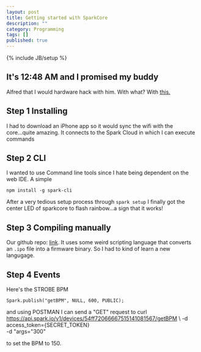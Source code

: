 ```yaml
---
layout: post
title: Getting started with SparkCore
description: ""
category: Programming
tags: []
published: true
---
```


{% include JB/setup %}

## It's 12:48 AM and I promised my buddy

Alfred that I would hardware hack with him. With what?
With [this.](http://spark.io)

## Step 1 Installing
I had to download an iPhone app so it would sync the wifi with the core...quite amazing. It connects to the Spark Cloud in which I can execute commands

## Step 2 CLI
I wanted to use Command line tools since I hate being dependent on the web IDE.
A simple
	
    npm install -g spark-cli
    
After a very tedious setup process through `spark setup` I finally got the center LED of sparkcore to flash rainbow...a sign that it works!

## Step 3 Compiling manually

Our github repo: [link](https://github.com/wilzh40/StrobeSpark).
It uses some weird scripting language that converts an `.ipo` file into a firmware binary. So I had to kind of learn a new langugage.

## Step 4 Events
Here's the STROBE BPM

    Spark.publish("getBPM", NULL, 600, PUBLIC);

and using POSTMAN I can send a "GET" request to curl https://api.spark.io/v1/devices/54ff72066667515141081567/getBPM \  -d access_token={SECRET_TOKEN} \
    -d "args="300"
    
to set the BPM to 150.



